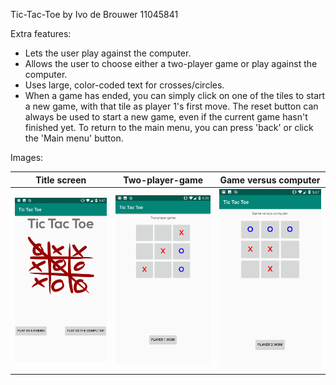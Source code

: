 Tic-Tac-Toe by Ivo de Brouwer 11045841

Extra features:
- Lets the user play against the computer.
- Allows the user to choose either a two-player game or play against the computer.
- Uses large, color-coded text for crosses/circles.
- When a game has ended, you can simply click on one of the tiles to start a new game, with that tile as player 1's first move. The reset button can always be used to start a new game, even if the current game hasn't finished yet. To return to the main menu, you can press 'back' or click the 'Main menu' button.

Images:

Title screen                 | Two-player-game              | Game versus computer        
:---------------------------:|:----------------------------:|:----------------------------:|
![](TicTacToe1.jpg)          | ![](TicTacToe2.jpg)          | ![](TicTacToe3.jpg)          |

